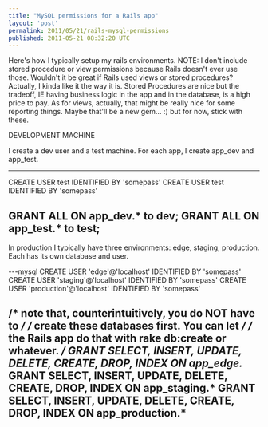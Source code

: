 ```yaml
---
title: "MySQL permissions for a Rails app"
layout: 'post'
permalink: 2011/05/21/rails-mysql-permissions
published: 2011-05-21 08:32:20 UTC
---
```

Here's how I typically setup my rails environments. NOTE: I don't include stored procedure or view permissions because Rails doesn't ever use those. Wouldn't it be great if Rails used views or stored procedures? Actually, I kinda like it the way it is. Stored Procedures are nice but the tradeoff, IE having business logic in the app and in the database, is a high price to pay. As for views, actually, that might be really nice for some reporting things. Maybe that'll be a new gem... :) but for now, stick with these.

DEVELOPMENT MACHINE

I create a dev user and a test machine. For each app, I create app_dev and app_test.

---
CREATE USER test IDENTIFIED BY 'somepass'
CREATE USER test IDENTIFIED BY 'somepass'

GRANT ALL ON app_dev.* to dev;
GRANT ALL ON app_test.* to test;
---

In production I typically have three environments: edge, staging, production. Each has its own database and user.

---mysql
 CREATE USER 'edge'@'localhost' IDENTIFIED BY 'somepass'
 CREATE USER 'staging'@'localhost' IDENTIFIED BY 'somepass'
 CREATE USER 'production'@'localhost' IDENTIFIED BY 'somepass'

 /* note that, counterintuitively,  you do NOT have to */
 /* create these databases first. You can let */
 /* the Rails app do that with rake db:create or whatever. */
 GRANT SELECT, INSERT, UPDATE, DELETE, CREATE, DROP, INDEX ON app_edge.*
 GRANT SELECT, INSERT, UPDATE, DELETE, CREATE, DROP, INDEX ON app_staging.*
 GRANT SELECT, INSERT, UPDATE, DELETE, CREATE, DROP, INDEX ON app_production.*
---

